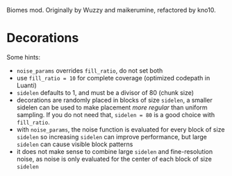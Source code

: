 Biomes mod. Originally by Wuzzy and maikerumine, refactored by kno10.

# Decorations

Some hints:

- `noise_params` overrides `fill_ratio`, do not set both
- use `fill_ratio = 10` for complete coverage (optimized codepath in Luanti)
- `sidelen` defaults to 1, and must be a divisor of 80 (chunk size)
- decorations are randomly placed in blocks of size `sidelen`, a smaller sidelen
  can be used to make placement *more regular* than uniform sampling.
  If you do not need that, `sidelen = 80` is a good choice with `fill_ratio`.
- with `noise_params`, the noise function is evaluated for every block of size `sidelen`
  so increasing `sidelen` can improve performance, but large `sidelen` can cause visible
  block patterns
- it does not make sense to combine large `sidelen` and fine-resolution noise, as noise
  is only evaluated for the center of each block of size `sidelen`

